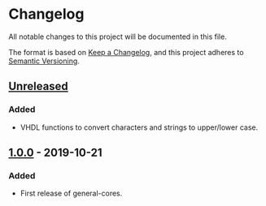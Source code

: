 # Changelog
All notable changes to this project will be documented in this file.

The format is based on [Keep a Changelog](https://keepachangelog.com/en/1.0.0/),
and this project adheres to [Semantic Versioning](https://semver.org/spec/v2.0.0.html).

## [Unreleased]
### Added
- VHDL functions to convert characters and strings to upper/lower case.

## [1.0.0] - 2019-10-21
### Added
- First release of general-cores.

[Unreleased]: https://www.ohwr.org/project/general-cores/compare/v1.0.0...proposed_master
[1.0.0]: https://www.ohwr.org/project/general-cores/tags/v1.0.0
